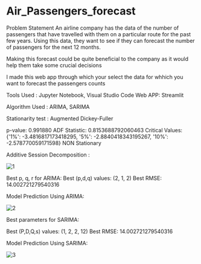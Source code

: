# Air_Passengers_forecast

Problem Statement
An airline company has the data of the number of passengers that have travelled with them on a particular route for the past few years. Using this data, they want to see if they can forecast the number of passengers for the next 12 months.

Making this forecast could be quite beneficial to the company as it would help them take some crucial decisions 

I made this web app through which your select the data for whhich you want to forecast the passengers counts 


Tools Used : Jupyter Notebook, Visual Studio Code
Web APP: Streamlit


Algorithm Used : ARIMA, SARIMA 

Stationarity test : Augmented Dickey-Fuller

p-value: 0.991880
ADF Statistic: 0.8153688792060463
Critical Values: {'1%': -3.4816817173418295, '5%': -2.8840418343195267, '10%': -2.578770059171598}
NON Stationary


Additive Session Decomposition : 


![1](https://user-images.githubusercontent.com/121451346/235794665-84b990a3-d9f1-476d-89d6-a93c04164a80.jpg)

Best p, q, r for ARIMA:
Best (p,d,q) values:  (2, 1, 2)
Best RMSE:  14.002721279540316

Model Prediction Using ARIMA: 

![2](https://user-images.githubusercontent.com/121451346/235794887-a49c0b8f-c89d-4646-8f6d-fb8d598d6db8.jpg)

Best parameters for SARIMA:

Best (P,D,Q,s) values:  (1, 2, 2, 12)
Best RMSE:  14.002721279540316

Model Prediction Using SARIMA: 

![3](https://user-images.githubusercontent.com/121451346/235794948-afa0fa79-1968-4630-8b8e-5e3f5f3a2728.jpg)





